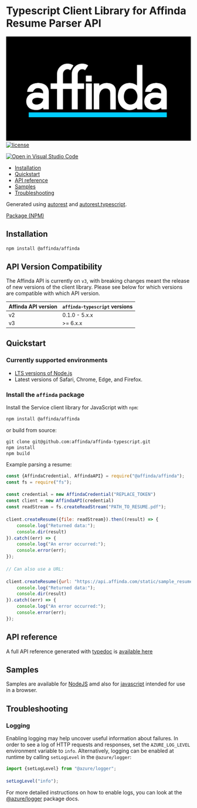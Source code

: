 Typescript Client Library for Affinda Resume Parser API
=======================================================


![affinda logo](https://github.com/affinda/affinda-typescript/blob/master/affinda_logo.png)
[![license](https://img.shields.io/github/license/affinda/affinda-typescript)](https://choosealicense.com/licenses/mit/)

[![Open in Visual Studio Code](https://open.vscode.dev/badges/open-in-vscode.svg)](https://open.vscode.dev/affinda/affinda-typescript)

- [Installation](#installation)
- [Quickstart](#quickstart)
- [API reference](#api-reference)
- [Samples](#samples)
- [Troubleshooting](#troubleshooting)

Generated using [autorest](https://github.com/Azure/autorest)
and [autorest.typescript](https://github.com/Azure/autorest.typescript).

[Package (NPM)](https://www.npmjs.com/package/@affinda/affinda)

Installation
------------

```bash
npm install @affinda/affinda
```

API Version Compatibility
-------------------------

The Affinda API is currently on `v3`, with breaking changes meant the release of new versions of the client library.
Please see below for which versions are compatible with which API version.

| Affinda API version | `affinda-typescript` versions |
|---------------------|-------------------------------|
| v2                  | 0.1.0 - 5.x.x                 |
| v3                  | \>= 6.x.x                     |

Quickstart
----------

### Currently supported environments

- [LTS versions of Node.js](https://nodejs.org/about/releases/)
- Latest versions of Safari, Chrome, Edge, and Firefox.

### Install the `affinda` package

Install the Service client library for JavaScript with `npm`:

```bash
npm install @affinda/affinda
```

or build from source:

```shell
git clone git@github.com:affinda/affinda-typescript.git
npm install
npm build
```

Example parsing a resume:

```javascript
const {AffindaCredential, AffindaAPI} = require("@affinda/affinda");
const fs = require("fs");

const credential = new AffindaCredential("REPLACE_TOKEN")
const client = new AffindaAPI(credential)
const readStream = fs.createReadStream("PATH_TO_RESUME.pdf");

client.createResume({file: readStream}).then((result) => {
    console.log("Returned data:");
    console.dir(result)
}).catch((err) => {
    console.log("An error occurred:");
    console.error(err);
});

// Can also use a URL:

client.createResume({url: "https://api.affinda.com/static/sample_resumes/example.pdf"}).then((result) => {
    console.log("Returned data:");
    console.dir(result)
}).catch((err) => {
    console.log("An error occurred:");
    console.error(err);
});

```

API reference
-------------

A full API reference generated with [typedoc](https://github.com/TypeStrong/typedoc)
is [available here](./docs/modules.md)

Samples
-------

Samples are available for [NodeJS](./docs/samples_nodejs.md) amd also for [javascript](./docs/samples_javascript.md)
intended for use in a browser.

Troubleshooting
---------------

### Logging

Enabling logging may help uncover useful information about failures. In order to see a log of HTTP requests and
responses, set the `AZURE_LOG_LEVEL` environment variable to `info`. Alternatively, logging can be enabled at runtime by
calling `setLogLevel` in the `@azure/logger`:

````javascript
import {setLogLevel} from "@azure/logger";

setLogLevel("info");
````

For more detailed instructions on how to enable logs, you can look at
the [@azure/logger](https://github.com/Azure/azure-sdk-for-js/tree/master/sdk/core/logger) package docs.

